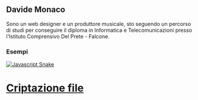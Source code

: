 ## Davide Monaco

Sono un web designer e un produttore musicale, sto seguendo un percorso di studi per conseguire il diploma in Informatica e Telecomunicazioni presso l'Istituto Comprensivo Del Prete - Falcone.

### Esempi

[![Javascript Snake](https://m.gjcdn.net/game-thumbnail/400/482519-crop0_3_642_365-pmnaypnr-v4.webp)](Davidemonaco.github.io/javascriptsnake)
# [Criptazione file](https://raw.githubusercontent.com/Davidemonaco/dataencrypter/main/mainscript.py)
